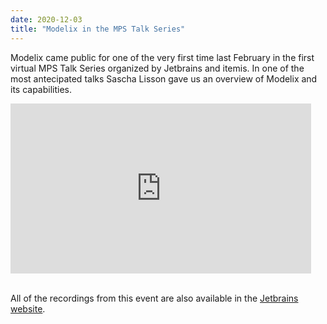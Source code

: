 ```yaml
---
date: 2020-12-03
title: "Modelix in the MPS Talk Series"
---
```


Modelix came public for one of the very first time last February in the first virtual MPS Talk Series organized by Jetbrains
and itemis. In one of the most antecipated talks Sascha Lisson gave us an overview of Modelix and its capabilities.

<iframe width="481" height="272" src="https://www.youtube.com/embed/ZFPgRNsEfgU" frameborder="0" allow="accelerometer; autoplay; clipboard-write; encrypted-media; gyroscope; picture-in-picture" allowfullscreen></iframe>
<br/><br/>

All of the recordings from this event are also available in the [Jetbrains website](https://pages.jetbrains.com/mpstalkseries2021). 